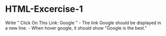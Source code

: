 # HTML-Excercise-1
Write  " Click On This Link: Google "  - The link Google should be displayed in a new line. - When hover google, it should show "Google is the best."
